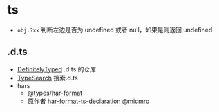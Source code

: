 # ts

- `obj.?xx` 判断左边是否为 undefined 或者 null，如果是则返回 undefined

## .d.ts

- [DefinitelyTyped](https://github.com/DefinitelyTyped/DefinitelyTyped) .d.ts 的仓库
- [TypeSearch](https://microsoft.github.io/TypeSearch/) 搜索.d.ts
- hars
  - [@types/har-format](https://github.com/DefinitelyTyped/DefinitelyTyped/tree/master/types/har-format)
  - 原作者 [har-format-ts-declaration @micmro](https://github.com/micmro/har-format-ts-declaration)
